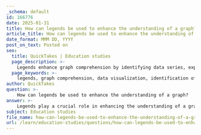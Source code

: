 ```yaml
---
_schema: default
id: 166776
date: 2025-01-31
title: How can legends be used to enhance the understanding of a graph?
article_title: How can legends be used to enhance the understanding of a graph?
date_format: MMM DD, YYYY
post_on_text: Posted on
seo:
  title: QuickTakes | Education studies
  page_description: >-
    Legends enhance graph comprehension by identifying data series, explaining colors and symbols, providing contextual information, facilitating comparisons, reducing cognitive load, and improving accessibility in data visualization.
  page_keywords: >-
    legends, graph comprehension, data visualization, identification of data series, color and symbol explanation, contextual information, facilitating comparisons, reducing cognitive load, enhancing accessibility
author: QuickTakes
question: >-
    How can legends be used to enhance the understanding of a graph?
answer: >-
    Legends play a crucial role in enhancing the understanding of a graph by providing essential information that helps viewers interpret the data accurately. Here are several ways in which legends contribute to graph comprehension:\n\n1. **Identification of Data Series**: Legends clarify which data series corresponds to which visual element in the graph. For example, in a line graph with multiple lines, the legend indicates which line represents which variable, allowing viewers to differentiate between them easily.\n\n2. **Color and Symbol Explanation**: Legends often include color codes or symbols that represent different categories or groups within the data. This visual cue helps viewers quickly associate colors or shapes with specific data points, making it easier to follow trends or patterns.\n\n3. **Contextual Information**: Legends can provide additional context about the data being presented, such as units of measurement, time frames, or specific conditions under which the data was collected. This context is vital for understanding the significance of the data.\n\n4. **Facilitating Comparisons**: By clearly labeling different data series, legends enable viewers to make comparisons between them. For instance, in a bar graph comparing sales figures across different regions, the legend helps identify which bar corresponds to which region, facilitating a straightforward comparison.\n\n5. **Reducing Cognitive Load**: A well-designed legend reduces the cognitive effort required to interpret the graph. Instead of having to remember which color or symbol corresponds to which data series, viewers can refer to the legend, allowing them to focus on analyzing the data itself.\n\n6. **Enhancing Accessibility**: Legends can also improve accessibility for individuals with visual impairments. By using clear labels and contrasting colors, legends can help ensure that the information is conveyed effectively to a broader audience.\n\nIn summary, legends are integral to effective data visualization. They enhance clarity, facilitate understanding, and improve the overall communication of the data presented in graphs. By ensuring that legends are clear and informative, creators of graphs can significantly enhance the viewer's ability to interpret and analyze the data accurately.
subject: Education studies
file_name: how-can-legends-be-used-to-enhance-the-understanding-of-a-graph.md
url: /learn/education-studies/questions/how-can-legends-be-used-to-enhance-the-understanding-of-a-graph
---
```


&nbsp;